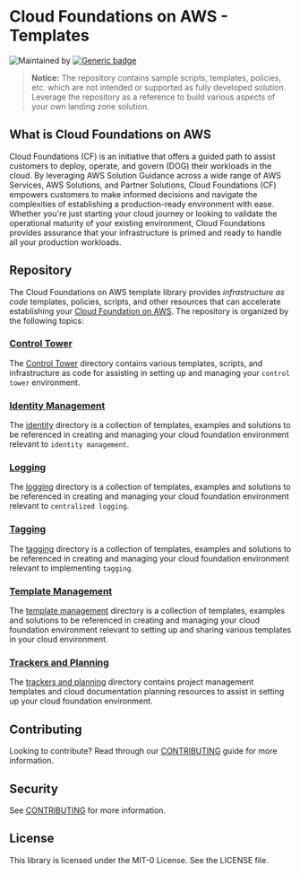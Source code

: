 # Cloud Foundations on AWS - Templates

![Maintained by](https://img.shields.io/badge/maintained%20by-AWS-orange)
[![Generic badge](https://img.shields.io/badge/license-MIT-blue.svg)](https://shields.io/)

> **Notice:** The repository contains sample scripts, templates, policies, etc. which are not intended or supported as fully developed solution. Leverage the repository as a reference to build various aspects of your own landing zone solution.

## What is Cloud Foundations on AWS

Cloud Foundations (CF) is an initiative that offers a guided path to assist customers to deploy, operate, and govern (DOG) their workloads in the cloud. By leveraging AWS Solution Guidance across a wide range of AWS Services, AWS Solutions, and Partner Solutions, Cloud Foundations (CF) empowers customers to make informed decisions and navigate the complexities of establishing a production-ready environment with ease. Whether you're just starting your cloud journey or looking to validate the operational maturity of your existing environment, Cloud Foundations provides assurance that your infrastructure is primed and ready to handle all your production workloads.

## Repository

The Cloud Foundations on AWS template library provides *infrastructure as code* templates, policies, scripts, and other resources that can accelerate establishing your [Cloud Foundation on AWS](https://aws.amazon.com/architecture/cloud-foundations/). The repository is organized by the following topics:

### [Control Tower](./control-tower/)

The [Control Tower](./control-tower/) directory contains various templates, scripts, and infrastructure as code for assisting in setting up and managing your `control tower` environment.

### [Identity Management](./identity/)

The [identity](./identity/) directory is a collection of templates, examples and solutions to be referenced in creating and managing your cloud foundation environment relevant to `identity management`.

### [Logging](./logging/)

The [logging](./logging/) directory is a  collection of templates, examples and solutions to be referenced in creating and managing your cloud foundation environment relevant to `centralized logging`.

### [Tagging](./tagging/)

The [tagging](./tagging/) directory is a collection of templates, examples and solutions to be referenced in creating and managing your cloud foundation environment relevant to implementing `tagging`.

### [Template Management](./template-management/)

The [template management](./template-management/) directory is a collection of templates, examples and solutions to be referenced in creating and managing your cloud foundation environment relevant to setting up and sharing various templates in your cloud environment.

### [Trackers and Planning](./trackers-and-planning/README.md)

The [trackers and planning](./trackers-and-planning/README.md) directory contains project management templates and cloud documentation planning resources to assist in setting up your cloud foundation environment.

## Contributing

Looking to contribute? Read through our [CONTRIBUTING](./CONTRIBUTING.md) guide for more information.

## Security

See [CONTRIBUTING](CONTRIBUTING.md#security-issue-notifications) for more information.

## License

This library is licensed under the MIT-0 License. See the LICENSE file.
